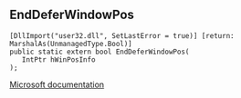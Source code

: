 ## EndDeferWindowPos

```
[DllImport("user32.dll", SetLastError = true)] [return: MarshalAs(UnmanagedType.Bool)]
public static extern bool EndDeferWindowPos(
   IntPtr hWinPosInfo
);
```

[Microsoft documentation](https://docs.microsoft.com/en-us/windows/win32/api/winuser/nf-winuser-enddeferwindowpos)
